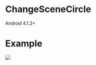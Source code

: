 # ChangeSceneCircle 
Android 4.1.2+

Example
============
<img src="https://dl.dropboxusercontent.com/content_link/A6bKLMuqzUGmBV1cYqqwiNKvdd2rI9fIIECsfrzdFARiSHni83vTIA3x6ZPuRlLu/file"/>

